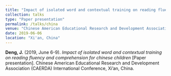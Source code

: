 ```yaml
---
title: "Impact of isolated word and contextual training on reading fluency and comprehension for chinese children"
collection: talks
type: "Paper presentation"
permalink: /talks/china
venue: "Chinese American Educational Research and Development Association (CAERDA) International Conference"
date: 2019-06-06
location: "Xi'an, China"
---
```


**Deng, J.** (2019, June 6-9). <i>Impact of isolated word and contextual training on reading fluency and comprehension for chinese children</i> [Paper presentation]. Chinese American Educational Research and Development Association (CAERDA) International Conference, Xi’an, China.